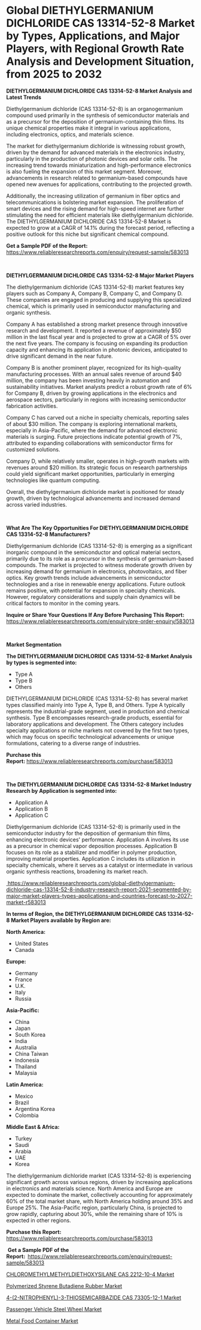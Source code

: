 <p><h1>Global DIETHYLGERMANIUM DICHLORIDE CAS 13314-52-8 Market by Types, Applications, and Major Players, with Regional Growth Rate Analysis and Development Situation, from 2025 to 2032</h1></p><p><strong>DIETHYLGERMANIUM DICHLORIDE CAS 13314-52-8 Market Analysis and Latest Trends</strong></p>
<p><p>Diethylgermanium dichloride (CAS 13314-52-8) is an organogermanium compound used primarily in the synthesis of semiconductor materials and as a precursor for the deposition of germanium-containing thin films. Its unique chemical properties make it integral in various applications, including electronics, optics, and materials science. </p><p>The market for diethylgermanium dichloride is witnessing robust growth, driven by the demand for advanced materials in the electronics industry, particularly in the production of photonic devices and solar cells. The increasing trend towards miniaturization and high-performance electronics is also fueling the expansion of this market segment. Moreover, advancements in research related to germanium-based compounds have opened new avenues for applications, contributing to the projected growth. </p><p>Additionally, the increasing utilization of germanium in fiber optics and telecommunications is bolstering market expansion. The proliferation of smart devices and the rising demand for high-speed internet are further stimulating the need for efficient materials like diethylgermanium dichloride. The DIETHYLGERMANIUM DICHLORIDE CAS 13314-52-8 Market is expected to grow at a CAGR of 14.1% during the forecast period, reflecting a positive outlook for this niche but significant chemical compound.</p></p>
<p><strong>Get a Sample PDF of the Report:&nbsp;</strong> <a href="https://www.reliableresearchreports.com/enquiry/request-sample/583013?utm_campaign=113&utm_medium=2&utm_source=Github&utm_content=ia&utm_term=23032025&utm_id=diethylgermanium-dichloride-cas-13314-52-8">https://www.reliableresearchreports.com/enquiry/request-sample/583013</a></p>
<p>&nbsp;</p>
<p><strong>DIETHYLGERMANIUM DICHLORIDE CAS 13314-52-8 Major Market Players</strong></p>
<p><p>The diethylgermanium dichloride (CAS 13314-52-8) market features key players such as Company A, Company B, Company C, and Company D. These companies are engaged in producing and supplying this specialized chemical, which is primarily used in semiconductor manufacturing and organic synthesis.</p><p>Company A has established a strong market presence through innovative research and development. It reported a revenue of approximately $50 million in the last fiscal year and is projected to grow at a CAGR of 5% over the next five years. The company is focusing on expanding its production capacity and enhancing its application in photonic devices, anticipated to drive significant demand in the near future.</p><p>Company B is another prominent player, recognized for its high-quality manufacturing processes. With an annual sales revenue of around $40 million, the company has been investing heavily in automation and sustainability initiatives. Market analysts predict a robust growth rate of 6% for Company B, driven by growing applications in the electronics and aerospace sectors, particularly in regions with increasing semiconductor fabrication activities.</p><p>Company C has carved out a niche in specialty chemicals, reporting sales of about $30 million. The company is exploring international markets, especially in Asia-Pacific, where the demand for advanced electronic materials is surging. Future projections indicate potential growth of 7%, attributed to expanding collaborations with semiconductor firms for customized solutions.</p><p>Company D, while relatively smaller, operates in high-growth markets with revenues around $20 million. Its strategic focus on research partnerships could yield significant market opportunities, particularly in emerging technologies like quantum computing.</p><p>Overall, the diethylgermanium dichloride market is positioned for steady growth, driven by technological advancements and increased demand across varied industries.</p></p>
<p>&nbsp;</p>
<p><strong>What Are The Key Opportunities For DIETHYLGERMANIUM DICHLORIDE CAS 13314-52-8 Manufacturers?</strong></p>
<p><p>Diethylgermanium dichloride (CAS 13314-52-8) is emerging as a significant inorganic compound in the semiconductor and optical material sectors, primarily due to its role as a precursor in the synthesis of germanium-based compounds. The market is projected to witness moderate growth driven by increasing demand for germanium in electronics, photovoltaics, and fiber optics. Key growth trends include advancements in semiconductor technologies and a rise in renewable energy applications. Future outlook remains positive, with potential for expansion in specialty chemicals. However, regulatory considerations and supply chain dynamics will be critical factors to monitor in the coming years.</p></p>
<p><strong>Inquire or Share Your Questions If Any Before Purchasing This Report:</strong> <a href="https://www.reliableresearchreports.com/enquiry/pre-order-enquiry/583013?utm_campaign=113&utm_medium=2&utm_source=Github&utm_content=ia&utm_term=23032025&utm_id=diethylgermanium-dichloride-cas-13314-52-8">https://www.reliableresearchreports.com/enquiry/pre-order-enquiry/583013</a></p>
<p>&nbsp;</p>
<p><strong>Market Segmentation</strong></p>
<p><strong>The DIETHYLGERMANIUM DICHLORIDE CAS 13314-52-8 Market Analysis by types is segmented into:</strong></p>
<p><ul><li>Type A</li><li>Type B</li><li>Others</li></ul></p>
<p><p>DIETHYLGERMANIUM DICHLORIDE (CAS 13314-52-8) has several market types classified mainly into Type A, Type B, and Others. Type A typically represents the industrial-grade segment, used in production and chemical synthesis. Type B encompasses research-grade products, essential for laboratory applications and development. The Others category includes specialty applications or niche markets not covered by the first two types, which may focus on specific technological advancements or unique formulations, catering to a diverse range of industries.</p></p>
<p><strong>Purchase this Report:&nbsp;</strong><a href="https://www.reliableresearchreports.com/purchase/583013?utm_campaign=113&utm_medium=2&utm_source=Github&utm_content=ia&utm_term=23032025&utm_id=diethylgermanium-dichloride-cas-13314-52-8">https://www.reliableresearchreports.com/purchase/583013</a></p>
<p>&nbsp;</p>
<p><strong>The DIETHYLGERMANIUM DICHLORIDE CAS 13314-52-8 Market Industry Research by Application is segmented into:</strong></p>
<p><ul><li>Application A</li><li>Application B</li><li>Application C</li></ul></p>
<p><p>Diethylgermanium dichloride (CAS 13314-52-8) is primarily used in the semiconductor industry for the deposition of germanium thin films, enhancing electronic devices' performance. Application A involves its use as a precursor in chemical vapor deposition processes. Application B focuses on its role as a stabilizer and modifier in polymer production, improving material properties. Application C includes its utilization in specialty chemicals, where it serves as a catalyst or intermediate in various organic synthesis reactions, broadening its market reach.</p></p>
<p><a href="https://www.reliableresearchreports.com/global-diethylgermanium-dichloride-cas-13314-52-8-industry-research-report-2021-segmented-by-major-market-players-types-applications-and-countries-forecast-to-2027-market-r583013?utm_campaign=113&utm_medium=2&utm_source=Github&utm_content=ia&utm_term=23032025&utm_id=diethylgermanium-dichloride-cas-13314-52-8">&nbsp;https://www.reliableresearchreports.com/global-diethylgermanium-dichloride-cas-13314-52-8-industry-research-report-2021-segmented-by-major-market-players-types-applications-and-countries-forecast-to-2027-market-r583013</a></p>
<p><strong>In terms of Region, the DIETHYLGERMANIUM DICHLORIDE CAS 13314-52-8 Market Players available by Region are:</strong></p>
<p>
    <p> <strong> North America: </strong>
        <ul>
            <li>United States</li>
            <li>Canada</li>
        </ul>
        </p> 
    <p> <strong> Europe: </strong>
        <ul>
            <li>Germany</li>
            <li>France</li>
            <li>U.K.</li>
            <li>Italy</li>
            <li>Russia</li>
        </ul>
        </p> 
    <p> <strong> Asia-Pacific: </strong>
        <ul>
            <li>China</li>
            <li>Japan</li>
            <li>South Korea</li>
            <li>India</li>
            <li>Australia</li>
            <li>China Taiwan</li>
            <li>Indonesia</li>
            <li>Thailand</li>
            <li>Malaysia</li>
        </ul>
        </p> 
    <p> <strong> Latin America: </strong>
        <ul>
            <li>Mexico</li>
            <li>Brazil</li>
            <li>Argentina Korea</li>
            <li>Colombia</li>
        </ul>
        </p> 
    <p> <strong> Middle East & Africa: </strong>
        <ul>
            <li>Turkey</li>
            <li>Saudi</li>
            <li>Arabia</li>
            <li>UAE</li>
            <li>Korea</li>
        </ul>
    </p>
    </p>
<p><p>The diethylgermanium dichloride market (CAS 13314-52-8) is experiencing significant growth across various regions, driven by increasing applications in electronics and materials science. North America and Europe are expected to dominate the market, collectively accounting for approximately 60% of the total market share, with North America holding around 35% and Europe 25%. The Asia-Pacific region, particularly China, is projected to grow rapidly, capturing about 30%, while the remaining share of 10% is expected in other regions.</p></p>
<p><strong>Purchase this Report: </strong><a href="https://www.reliableresearchreports.com/purchase/583013?utm_campaign=113&utm_medium=2&utm_source=Github&utm_content=ia&utm_term=23032025&utm_id=diethylgermanium-dichloride-cas-13314-52-8">https://www.reliableresearchreports.com/purchase/583013</a></p>
<p>&nbsp;<strong>Get a Sample PDF of the Report:&nbsp;&nbsp;</strong><a href="https://www.reliableresearchreports.com/enquiry/request-sample/583013?utm_campaign=113&utm_medium=2&utm_source=Github&utm_content=ia&utm_term=23032025&utm_id=diethylgermanium-dichloride-cas-13314-52-8">https://www.reliableresearchreports.com/enquiry/request-sample/583013</a></p>
<p><strong></strong></p>
<p><p><a href="https://github.com/duzcupetriv/Market-Research-Report-List-1/blob/main/chloromethylmethyldiethoxysilane-cas-2212-10-4-market.md?utm_campaign=113&utm_medium=2&utm_source=Github&utm_content=ia&utm_term=23032025&utm_id=diethylgermanium-dichloride-cas-13314-52-8">CHLOROMETHYLMETHYLDIETHOXYSILANE CAS 2212-10-4 Market</a></p><p><a href="https://github.com/okornevonywx/Market-Research-Report-List-1/blob/main/polymerized-styrene-butadiene-rubber-market.md?utm_campaign=113&utm_medium=2&utm_source=Github&utm_content=ia&utm_term=23032025&utm_id=diethylgermanium-dichloride-cas-13314-52-8">Polymerized Styrene Butadiene Rubber Market</a></p><p><a href="https://github.com/abexjeliti/Market-Research-Report-List-1/blob/main/4-2-nitrophenyl-3-thiosemicarbazide-cas-73305-12-1-market.md?utm_campaign=113&utm_medium=2&utm_source=Github&utm_content=ia&utm_term=23032025&utm_id=diethylgermanium-dichloride-cas-13314-52-8">4-(2-NITROPHENYL)-3-THIOSEMICARBAZIDE CAS 73305-12-1 Market</a></p><p><a href="https://github.com/nwogudimouix/Market-Research-Report-List-1/blob/main/passenger-vehicle-steel-wheel-market.md?utm_campaign=113&utm_medium=2&utm_source=Github&utm_content=ia&utm_term=23032025&utm_id=diethylgermanium-dichloride-cas-13314-52-8">Passenger Vehicle Steel Wheel Market</a></p><p><a href="https://github.com/hervedeidadw/Market-Research-Report-List-1/blob/main/metal-food-container-market.md?utm_campaign=113&utm_medium=2&utm_source=Github&utm_content=ia&utm_term=23032025&utm_id=diethylgermanium-dichloride-cas-13314-52-8">Metal Food Container Market</a></p></p>